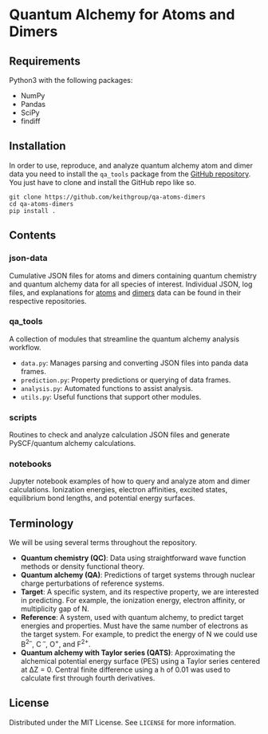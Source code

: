 # Quantum Alchemy for Atoms and Dimers

## Requirements

Python3 with the following packages:

- NumPy
- Pandas
- SciPy
- findiff

## Installation

In order to use, reproduce, and analyze quantum alchemy atom and dimer data you need to install the `qa_tools` package from the [GitHub repository](https://github.com/keithgroup/qa-atoms-dimers).
You just have to clone and install the GitHub repo like so.

```text
git clone https://github.com/keithgroup/qa-atoms-dimers
cd qa-atoms-dimers
pip install .
```

## Contents

### json-data

Cumulative JSON files for atoms and dimers containing quantum chemistry and quantum alchemy data for all species of interest.
Individual JSON, log files, and explanations for [atoms](https://github.com/keithgroup/qa-atoms-data) and [dimers](https://github.com/keithgroup/qa-dimers-data) data can be found in their respective repositories.

### qa_tools

A collection of modules that streamline the quantum alchemy analysis workflow.

- `data.py`: Manages parsing and converting JSON files into panda data frames.
- `prediction.py`: Property predictions or querying of data frames.
- `analysis.py`: Automated functions to assist analysis.
- `utils.py`: Useful functions that support other modules.

### scripts

Routines to check and analyze calculation JSON files and generate PySCF/quantum alchemy calculations.

### notebooks

Jupyter notebook examples of how to query and analyze atom and dimer calculations.
Ionization energies, electron affinities, excited states, equilibrium bond lengths, and potential energy surfaces.

## Terminology

We will be using several terms throughout the repository.

- **Quantum chemistry (QC)**: Data using straightforward wave function methods or density functional theory.
- **Quantum alchemy (QA)**: Predictions of target systems through nuclear charge perturbations of reference systems.
- **Target**: A specific system, and its respective property, we are interested in predicting.
For example, the ionization energy, electron affinity, or multiplicity gap of N.
- **Reference**: A system, used with quantum alchemy, to predict target energies and properties.
Must have the same number of electrons as the target system.
For example, to predict the energy of N we could use B<sup>2&ndash;</sup>, C<sup> &ndash;</sup>, O<sup>+</sup>, and F<sup>2+</sup>.
- **Quantum alchemy with Taylor series (QATS)**: Approximating the alchemical potential energy surface (PES) using a Taylor series centered at &#8710;Z = 0.
Central finite difference using a h of 0.01 was used to calculate first through fourth derivatives.

## License

Distributed under the MIT License. See `LICENSE` for more information.
